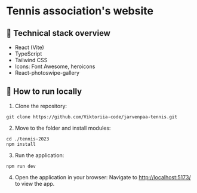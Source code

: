 # Tennis association's website

## 🔭 Technical stack overview
- React (Vite)
- TypeScript
- Tailwind CSS
- Icons: Font Awesome, heroicons
- React-photoswipe-gallery

## 🔧 How to run locally
1) Clone the repository:
```
git clone https://github.com/Viktoriia-code/jarvenpaa-tennis.git
```
2) Move to the folder and install modules:
```
cd ./tennis-2023
npm install
```
3) Run the application:
```
npm run dev
```
4) Open the application in your browser:
Navigate to <a href='http://localhost:5173/'>http://localhost:5173/</a> to view the app.
